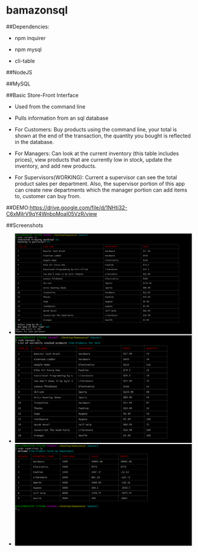 # bamazonsql

##Dependencies:
- npm inquirer

- npm mysql

- cli-table


##NodeJS

##MySQL


##Basic Store-Front Interface

- Used from the command line

- Pulls information from an sql database

- For Customers: Buy products using the command line, your total is shown at the end of the transaction, the quantity you bought is reflected in the database.

- For Managers: Can look at the current inventory (this table includes prices), view products that are currently low in stock, update the inventory, and add new products.

- For Supervisors(WORKING): Current a supervisor can see the total product sales per department. Also, the supervisor portion of this app can create new departments which the manager portion can add items to, customer can buy from. 




##DEMO:https://drive.google.com/file/d/1NHti32-C6xMjIrV9qY4WnboMoaI05VzR/view

##Screenshots

<ul>
<li><img src="./images/customer.png"></li>
<li><img src="./images/manager1.png"></li>
<li><img src="./images/supervisor.png"></li>
</ul>



